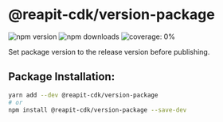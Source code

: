 # @reapit-cdk/version-package


![npm version](https://img.shields.io/npm/v/@reapit-cdk/version-package) ![npm downloads](https://img.shields.io/npm/dm/@reapit-cdk/version-package) ![coverage: 0%](https://img.shields.io/badge/coverage-0%-red)

Set package version to the release version before publishing.

## Package Installation:

```sh
yarn add --dev @reapit-cdk/version-package
# or
npm install @reapit-cdk/version-package --save-dev
```